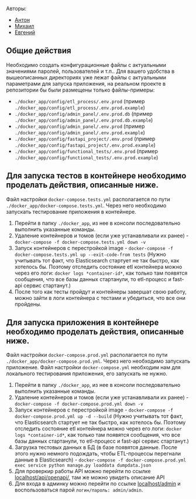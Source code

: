 Авторы:
 - [Антон](https://github.com/mistandok)
 - [Михаил](https://github.com/Mikhail-Kushnerev)
 - [Евгений](https://github.com/ME-progr)

## Общие действия
Необходимо создать конфигурационные файлы с актуальными значениями паролей, пользователей и т.п.. 
Для вашего удобства в вышеописанных директориях уже лежат файлы с актуальными параметрами для запуска приложения, на реальном проекте в репозитории бы были размещены только файлы-примеры:
 - `./docker_app/config/etl_process/.env.prod` (пример `./docker_app/config/etl_process/.env.prod.example`)
 - `./docker_app/config/admin_panel/.env.prod.db` (пример `./docker_app/config/admin_panel/.env.prod.db.example`)
 - `./docker_app/config/admin_panel/.env.prod` (пример `./docker_app/config/admin_panel/.env.prod.example`)
 - `./docker_app/config/fastapi_project/.env.prod` (пример `./docker_app/config/fastapi_project/.env.prod.example`)
 - `./docker_app/config/functional_tests/.env.prod` (пример `./docker_app/config/functional_tests/.env.prod.example`)

## Для запуска тестов в контейнере необходимо проделать действия, описанные ниже.

Файл настройки `docker-compose.tests.yml` располагается по пути `./docker_app/docker-compose.tests.yml`.  Через него необходимо запускать тестирование приложения в контейнере.

1) Перейти в папку `./docker_app`, из нее в консоли последовательно выполнить указанные команды.
2) Удаление контейнеров и томов (если уже устанавливали их ранее) - `docker-compose -f docker-compose.tests.yml down -v`
3) Запуск контейнеров с перестройкой image - `docker-compose -f docker-compose.tests.yml up --exit-code-from tests` (Нужно учитывать тот факт, что Elasticsearch стартует не так быстро, как хотелось бы. Поэтому отследить состояние etl контейнера можно через его логи: `docker logs *container-id*`, как только там появятся сообщения, что все базы данных стартанули, то etl-процесс и fast-api сервис стартанут.)
4) После того как тесты пройдут и контейнеры завершат свою работу, можно зайти в логи контейнера с тестами и убедиться, что все они пройдены.


## Для запуска приложения в контейнере необходимо проделать действия, описанные ниже.

Файл настройки `docker-compose.prod.yml` располагается по пути `./docker_app/docker-compose.prod.yml`.  Через него необходимо запускать приложение.
Файл настройки `docker-compose.yml` необходим нам для локального тестирования приложения, его запускать не нужно.


1) Перейти в папку `./docker_app`, из нее в консоли последовательно выполнить указанные команды.
2) Удаление контейнеров и томов (если уже устанавливали их ранее) - `docker-compose -f docker-compose.prod.yml down -v`
3) Запуск контейнеров с перестройкой image - `docker-compose -f docker-compose.prod.yml up -d --build` (Нужно учитывать тот факт, что Elasticsearch стартует не так быстро, как хотелось бы. Поэтому отследить состояние etl контейнера можно через его логи: `docker logs *container-id*`, как только там появятся сообщения, что все базы данных стартанули, то etl-процесс и fast-api сервис стартанут.)
4) Загрузка тестовых данных в БД (в базе появятся данные. После этого нужно немного подождать, чтобы ETL-процессы перегнали данные в Elasticsearch) - `docker-compose -f docker-compose.prod.yml exec service python manage.py loaddata dumpdata.json`
5) Для проверкир работы API можно перейти по ссылке [localhost/api/openapi/](http://127.0.0.1:80/api/openapi/), там же можно увидеть описание API
6) Для входа в админку можно перейти по ссылке [localhost/admin](http://127.0.0.1:80/admin/) и воспользоваться парой `логин/пароль: admin/admin`.